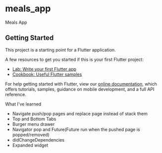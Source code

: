 # meals_app

Meals App

## Getting Started

This project is a starting point for a Flutter application.

A few resources to get you started if this is your first Flutter project:

- [Lab: Write your first Flutter app](https://flutter.dev/docs/get-started/codelab)
- [Cookbook: Useful Flutter samples](https://flutter.dev/docs/cookbook)

For help getting started with Flutter, view our
[online documentation](https://flutter.dev/docs), which offers tutorials,
samples, guidance on mobile development, and a full API reference.

What I've learned
- Navigate push/pop pages and replace page instead of stack them
- Top and Bottom Tabs
- Burger menu drawer
- Navigator pop and Future(Future run when the pushed page is popped/removed)
- didChangeDependencies
- Expanded widget